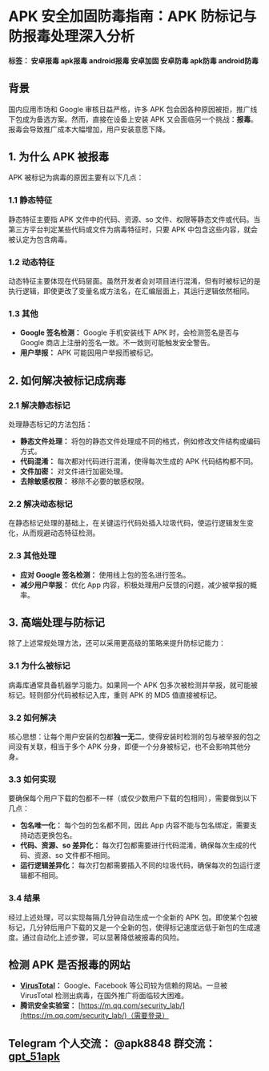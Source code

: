 # APK 安全加固防毒指南：APK 防标记与防报毒处理深入分析

#### 标签： 安卓报毒 apk报毒 android报毒 安卓加固 安卓防毒 apk防毒 android防毒
## 背景

国内应用市场和 Google 审核日益严格，许多 APK 包会因各种原因被拒，推广线下包成为备选方案。然而，直接在设备上安装 APK 又会面临另一个挑战：**报毒**。报毒会导致推广成本大幅增加，用户安装意愿下降。

## 1. 为什么 APK 被报毒

APK 被标记为病毒的原因主要有以下几点：

### 1.1 静态特征

静态特征主要指 APK 文件中的代码、资源、so 文件、权限等静态文件或代码。当第三方平台判定某些代码或文件为病毒特征时，只要 APK 中包含这些内容，就会被认定为包含病毒。

### 1.2 动态特征

动态特征主要体现在代码层面。虽然开发者会对项目进行混淆，但有时被标记的是执行逻辑，即使更改了变量名或方法名，在汇编层面上，其运行逻辑依然相同。

### 1.3 其他

*   **Google 签名检测：** Google 手机安装线下 APK 时，会检测签名是否与 Google 商店上注册的签名一致。不一致则可能触发安全警告。
*   **用户举报：** APK 可能因用户举报而被标记。

## 2. 如何解决被标记成病毒

### 2.1 解决静态标记

处理静态标记的方法包括：

*   **静态文件处理：** 将包的静态文件处理成不同的格式，例如修改文件结构或编码方式。
*   **代码混淆：** 每次都对代码进行混淆，使得每次生成的 APK 代码结构都不同。
*   **文件加密：** 对文件进行加密处理。
*   **去除敏感权限：** 移除不必要的敏感权限。

### 2.2 解决动态标记

在静态标记处理的基础上，在关键运行代码处插入垃圾代码，使运行逻辑发生变化，从而规避动态特征检测。

### 2.3 其他处理

*   **应对 Google 签名检测：** 使用线上包的签名进行签名。
*   **减少用户举报：** 优化 App 内容，积极处理用户反馈的问题，减少被举报的概率。

## 3. 高端处理与防标记

除了上述常规处理方法，还可以采用更高级的策略来提升防标记能力：

### 3.1 为什么被标记

病毒库通常具备机器学习能力。如果同一个 APK 包多次被检测并举报，就可能被标记。轻则部分代码被标记入库，重则 APK 的 MD5 值直接被标记。

### 3.2 如何解决

核心思想：让每个用户安装的包都**独一无二**，使得安装时检测的包与被举报的包之间没有关联，相当于多个 APK 分身，即便一个分身被标记，也不会影响其他分身。

### 3.3 如何实现

要确保每个用户下载的包都不一样（或仅少数用户下载的包相同），需要做到以下几点：

*   **包名唯一化：** 每个包的包名都不同，因此 App 内容不能与包名绑定，需要支持动态更换包名。
*   **代码、资源、so 差异化：** 每次打包都需要进行代码混淆，确保每次生成的代码、资源、so 文件都不相同。
*   **运行逻辑差异化：** 每次打包都需要插入不同的垃圾代码，确保每次的包运行逻辑都不相同。

### 3.4 结果

经过上述处理，可以实现每隔几分钟自动生成一个全新的 APK 包。即使某个包被标记，几分钟后用户下载的又是一个全新的包，使得标记速度远低于新包的生成速度。通过自动化上述步骤，可以显著降低被报毒的风险。

## 检测 APK 是否报毒的网站

*   **[VirusTotal](https://www.virustotal.com/)：**  Google、Facebook 等公司较为信赖的网站。一旦被 VirusTotal 检测出病毒，在国外推广将面临较大困难。
*   **腾讯安全实验室：** [https://m.qq.com/security_lab/](https://m.qq.com/security_lab/)（需要登录）
##  Telegram 个人交流： @apk8848 群交流：[gpt_51apk](https://t.me/+GQZrpb75i7UzZTlk)
